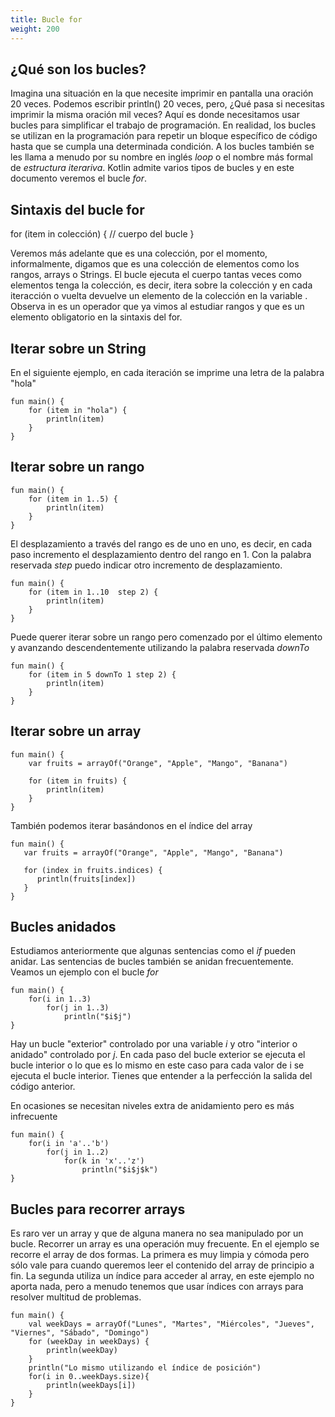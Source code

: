 ```yaml
---
title: Bucle for
weight: 200
---
```

## ¿Qué son los bucles?
Imagina una situación en la que necesite imprimir en pantalla una oración 20 veces.  Podemos escribir println() 20 veces, pero, ¿Qué pasa si necesitas imprimir la misma oración mil veces? Aquí es donde necesitamos usar bucles para simplificar el trabajo de programación. En realidad, los bucles se utilizan en la programación para repetir un bloque específico de código hasta que se cumpla una determinada condición.
A los bucles también se les llama a menudo por su nombre en inglés *loop* o el nombre más formal de *estructura iterariva*.
Kotlin admite varios tipos de bucles y en este documento veremos el bucle *for*.

## Sintaxis del bucle for

for (item in colección) {
    // cuerpo del bucle
}

Veremos más adelante que es una colección, por el momento, informalmente, digamos que es una colección de elementos como los rangos,  arrays o Strings.
El bucle ejecuta el cuerpo tantas veces como elementos tenga la colección, es decir, itera sobre la colección y en cada iteracción o vuelta devuelve un elemento de la colección en la variable . Observa in es un operador que ya vimos al estudiar rangos y que es un elemento obligatorio en la sintaxis del for.

## Iterar sobre un String
En el siguiente ejemplo, en cada iteración se imprime una letra de la palabra "hola"
```
fun main() {
    for (item in "hola") {
        println(item)
    }
}
```
## Iterar sobre un rango
```
fun main() {
    for (item in 1..5) {
        println(item)
    }
}
```
El desplazamiento a través del rango es de uno en uno, es decir, en cada paso incremento el desplazamiento dentro del rango en 1. Con la palabra reservada *step* puedo indicar otro  incremento de desplazamiento. 
```
fun main() {
    for (item in 1..10  step 2) {
        println(item)
    }
}
```
Puede querer iterar sobre un rango pero comenzado por el último elemento y avanzando descendentemente utilizando la palabra reservada *downTo*
```
fun main() {
    for (item in 5 downTo 1 step 2) {
        println(item)
    }
}
```
## Iterar sobre un array

```
fun main() {
    var fruits = arrayOf("Orange", "Apple", "Mango", "Banana")

    for (item in fruits) {
        println(item)
    }
}
```
También podemos iterar basándonos en el índice del array
```
fun main() {
   var fruits = arrayOf("Orange", "Apple", "Mango", "Banana")
   
   for (index in fruits.indices) {
      println(fruits[index])
   }
}
```
## Bucles anidados
Estudiamos anteriormente que algunas sentencias como el *if* pueden anidar. Las sentencias de bucles también se anidan frecuentemente. Veamos un ejemplo con el bucle *for*
```
fun main() {
    for(i in 1..3)
        for(j in 1..3)
            println("$i$j")
}
```
Hay un bucle "exterior" controlado por una variable *i* y otro "interior o anidado" controlado por *j*. En cada paso del bucle exterior se ejecuta el bucle interior o lo que es lo mismo en este caso  para cada valor de i se ejecuta el bucle interior. Tienes que entender a la perfección la salida del código anterior.

En ocasiones se necesitan niveles extra de anidamiento pero es más infrecuente
```
fun main() {
    for(i in 'a'..'b')
        for(j in 1..2)
            for(k in 'x'..'z')
                println("$i$j$k")
}
```
## Bucles para recorrer arrays
Es raro ver un array y que de alguna manera no sea manipulado por un bucle. Recorrer un array  es una operación muy frecuente. En el ejemplo se recorre el array de dos formas. La primera es muy limpia y cómoda pero sólo vale para cuando queremos leer el contenido del array de principio a fin. La segunda utiliza un índice para acceder al array, en este ejemplo no aporta nada, pero a menudo tenemos que usar índices con arrays para resolver multitud de problemas.
```
fun main() {
    val weekDays = arrayOf("Lunes", "Martes", "Miércoles", "Jueves", "Viernes", "Sábado", "Domingo")
    for (weekDay in weekDays) {
        println(weekDay)
    }
    println("Lo mismo utilizando el índice de posición")
    for(i in 0..weekDays.size){
        println(weekDays[i])
    }
}
``` 
